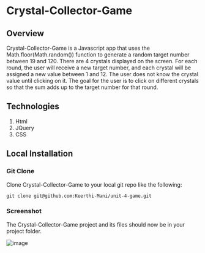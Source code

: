 # Crystal-Collector-Game

## Overview

Crystal-Collector-Game is a Javascript app that uses the Math.floor(Math.random()) function to generate a random target number between 19 and 120. There are 4 crystals displayed on the screen. For each round, the user will receive a new target number, and each crystal will be assigned a new value between 1 and 12. The user does not know the crystal value until clicking on it. The goal for the user is to click on different crystals so that the sum adds up to the target number for that round.

## Technologies

1. Html
2. JQuery
3. CSS

## Local Installation

### Git Clone

Clone Crystal-Collector-Game to your local git repo like the following:

```
git clone git@github.com:Keerthi-Mani/unit-4-game.git
```

### Screenshot

The Crystal-Collector-Game project and its files should now be in your project folder.

![image](https://user-images.githubusercontent.com/52920074/65917019-78a91780-e3a4-11e9-90da-d5397b21b81a.png)
